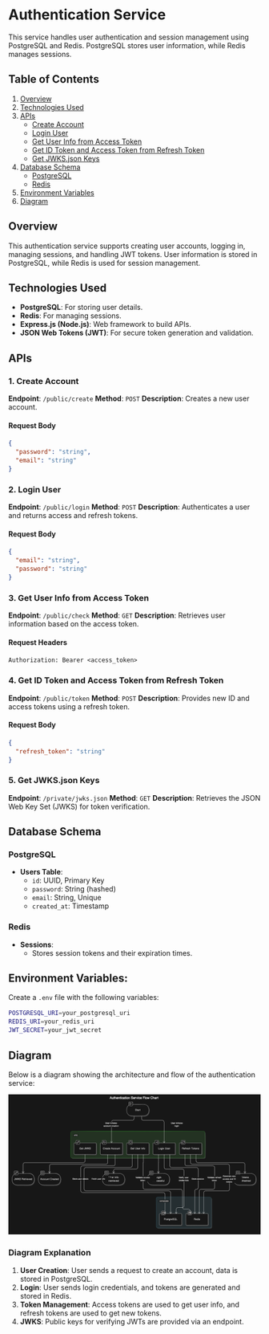 # Authentication Service
This service handles user authentication and session management using PostgreSQL and Redis. PostgreSQL stores user information, while Redis manages sessions.

## Table of Contents
1. [Overview](#overview)
2. [Technologies Used](#technologies-used)
3. [APIs](#apis)
    - [Create Account](#create-account)
    - [Login User](#login-user)
    - [Get User Info from Access Token](#get-user-info-from-access-token)
    - [Get ID Token and Access Token from Refresh Token](#get-id-token-and-access-token-from-refresh-token)
    - [Get JWKS.json Keys](#get-jwksjson-keys)
4. [Database Schema](#database-schema)
    - [PostgreSQL](#postgresql)
    - [Redis](#redis)
5. [Environment Variables](#environment-variables)
6. [Diagram](#diagram)


## Overview
This authentication service supports creating user accounts, logging in, managing sessions, and handling JWT tokens. User information is stored in PostgreSQL, while Redis is used for session management.

## Technologies Used
- **PostgreSQL**: For storing user details.
- **Redis**: For managing sessions.
- **Express.js (Node.js)**: Web framework to build APIs.
- **JSON Web Tokens (JWT)**: For secure token generation and validation.

## APIs

### 1. Create Account
**Endpoint**: `/public/create`
**Method**: `POST`
**Description**: Creates a new user account.

#### Request Body
```json
{
  "password": "string",
  "email": "string"
}
```

### 2. Login User
**Endpoint**: `/public/login`
**Method**: `POST`
**Description**: Authenticates a user and returns access and refresh tokens.

#### Request Body
```json
{
  "email": "string",
  "password": "string"
}
```

### 3. Get User Info from Access Token
**Endpoint**: `/public/check`
**Method**: `GET`
**Description**: Retrieves user information based on the access token.

#### Request Headers
```http
Authorization: Bearer <access_token>
```

### 4. Get ID Token and Access Token from Refresh Token
**Endpoint**: `/public/token`
**Method**: `POST`
**Description**: Provides new ID and access tokens using a refresh token.

#### Request Body
```json
{
  "refresh_token": "string"
}
```

### 5. Get JWKS.json Keys
**Endpoint**: `/private/jwks.json`
**Method**: `GET`
**Description**: Retrieves the JSON Web Key Set (JWKS) for token verification.

## Database Schema

### PostgreSQL
- **Users Table**:
  - `id`: UUID, Primary Key
  - `password`: String (hashed)
  - `email`: String, Unique
  - `created_at`: Timestamp

### Redis
- **Sessions**:
  - Stores session tokens and their expiration times.

## Environment Variables:
Create a `.env` file with the following variables:
```sh
POSTGRESQL_URI=your_postgresql_uri
REDIS_URI=your_redis_uri
JWT_SECRET=your_jwt_secret
```


## Diagram

Below is a diagram showing the architecture and flow of the authentication service:

![Authentication Service Diagram](./diagram.svg)

### Diagram Explanation
1. **User Creation**: User sends a request to create an account, data is stored in PostgreSQL.
2. **Login**: User sends login credentials, and tokens are generated and stored in Redis.
3. **Token Management**: Access tokens are used to get user info, and refresh tokens are used to get new tokens.
4. **JWKS**: Public keys for verifying JWTs are provided via an endpoint.



